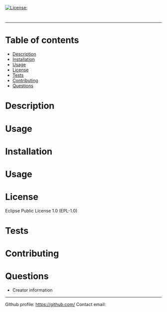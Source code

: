 
[![License](https://img.shields.io/badge/License-EPL%201.0-red.svg)](https://opensource.org/licenses/EPL-1.0);
# 
---

# Table of contents
- [Description](#description)
- [Installation](#installation)
- [Usage](#usage)
- [License](#license)
- [Tests](#tests)
- [Contributing](#Contributing)
- [Questions](#questions)


# Description


# Usage


# Installation


# Usage


# License
Eclipse Public License 1.0 (EPL-1.0)

# Tests


# Contributing


# Questions


- Creator information
---
Github profile: https://github.com/
Contact email: 


